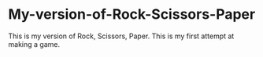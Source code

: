 # My-version-of-Rock-Scissors-Paper

This is my version of Rock, Scissors, Paper. This is my first attempt at making a game.
